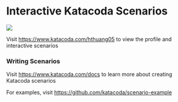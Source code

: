 # Interactive Katacoda Scenarios

[![](http://shields.katacoda.com/katacoda/hthuang05/count.svg)](https://www.katacoda.com/hthuang05 "Get your profile on Katacoda.com")

Visit https://www.katacoda.com/hthuang05 to view the profile and interactive scenarios

### Writing Scenarios
Visit https://www.katacoda.com/docs to learn more about creating Katacoda scenarios

For examples, visit https://github.com/katacoda/scenario-example
